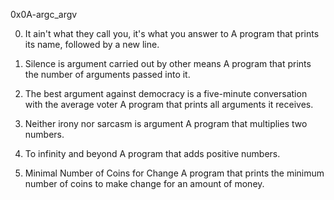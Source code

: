 0x0A-argc_argv

0. It ain't what they call you, it's what you answer to
	A program that prints its name, followed by a new line.

1. Silence is argument carried out by other means
	A program that prints the number of arguments passed into it.

2. The best argument against democracy is a five-minute conversation with the average voter
	A program that prints all arguments it receives.

3. Neither irony nor sarcasm is argument
	A program that multiplies two numbers.

4. To infinity and beyond
	A program that adds positive numbers.

5. Minimal Number of Coins for Change
	A program that prints the minimum number of coins to make change for an amount of money.
